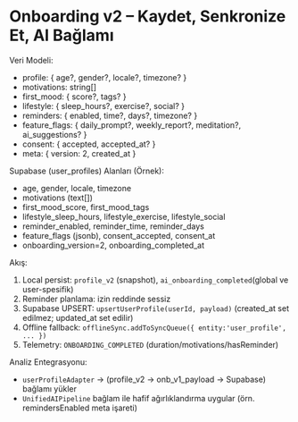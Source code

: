 # Onboarding v2 – Kaydet, Senkronize Et, AI Bağlamı

Veri Modeli:
- profile: { age?, gender?, locale?, timezone? }
- motivations: string[]
- first_mood: { score?, tags? }
- lifestyle: { sleep_hours?, exercise?, social? }
- reminders: { enabled, time?, days?, timezone? }
- feature_flags: { daily_prompt?, weekly_report?, meditation?, ai_suggestions? }
- consent: { accepted, accepted_at? }
- meta: { version: 2, created_at }

Supabase (user_profiles) Alanları (Örnek):
- age, gender, locale, timezone
- motivations (text[])
- first_mood_score, first_mood_tags
- lifestyle_sleep_hours, lifestyle_exercise, lifestyle_social
- reminder_enabled, reminder_time, reminder_days
- feature_flags (jsonb), consent_accepted, consent_at
- onboarding_version=2, onboarding_completed_at

Akış:
1) Local persist: `profile_v2` (snapshot), `ai_onboarding_completed`(global ve user-spesifik)
2) Reminder planlama: izin reddinde sessiz
3) Supabase UPSERT: `upsertUserProfile(userId, payload)` (created_at set edilmez; updated_at set edilir)
4) Offline fallback: `offlineSync.addToSyncQueue({ entity:'user_profile', ... })`
5) Telemetry: `ONBOARDING_COMPLETED` (duration/motivations/hasReminder)

Analiz Entegrasyonu:
- `userProfileAdapter` → (profile_v2 → onb_v1_payload → Supabase) bağlamı yükler
- `UnifiedAIPipeline` bağlam ile hafif ağırlıklandırma uygular (örn. remindersEnabled meta işareti)
